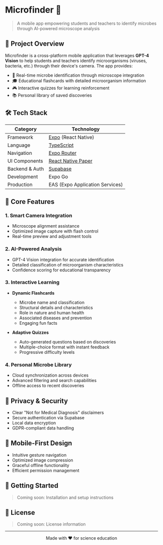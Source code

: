 # Microfinder 🔬

> A mobile app empowering students and teachers to identify microbes through AI-powered microscope analysis

## 🎯 Project Overview

Microfinder is a cross-platform mobile application that leverages **GPT-4 Vision** to help students and teachers identify microorganisms (viruses, bacteria, etc.) through their device's camera. The app provides:

- 📸 Real-time microbe identification through microscope integration
- 🎓 Educational flashcards with detailed microorganism information
- 🎮 Interactive quizzes for learning reinforcement
- 📚 Personal library of saved discoveries

## 🛠️ Tech Stack

| Category | Technology |
|----------|------------|
| Framework | [Expo](https://expo.dev/) (React Native) |
| Language | [TypeScript](https://www.typescriptlang.org/) |
| Navigation | [Expo Router](https://docs.expo.dev/routing/introduction/) |
| UI Components | [React Native Paper](https://callstack.github.io/react-native-paper/) |
| Backend & Auth | [Supabase](https://supabase.com/) |
| Development | Expo Go |
| Production | EAS (Expo Application Services) |

## 🌟 Core Features

### 1. Smart Camera Integration
- Microscope alignment assistance
- Optimized image capture with flash control
- Real-time preview and adjustment tools

### 2. AI-Powered Analysis
- GPT-4 Vision integration for accurate identification
- Detailed classification of microorganism characteristics
- Confidence scoring for educational transparency

### 3. Interactive Learning
- **Dynamic Flashcards**
  - Microbe name and classification
  - Structural details and characteristics
  - Role in nature and human health
  - Associated diseases and prevention
  - Engaging fun facts

- **Adaptive Quizzes**
  - Auto-generated questions based on discoveries
  - Multiple-choice format with instant feedback
  - Progressive difficulty levels

### 4. Personal Microbe Library
- Cloud synchronization across devices
- Advanced filtering and search capabilities
- Offline access to recent discoveries

## 🔐 Privacy & Security

- Clear "Not for Medical Diagnosis" disclaimers
- Secure authentication via Supabase
- Local data encryption
- GDPR-compliant data handling

## 📱 Mobile-First Design

- Intuitive gesture navigation
- Optimized image compression
- Graceful offline functionality
- Efficient permission management

## 🚀 Getting Started

> Coming soon: Installation and setup instructions

## 📄 License

> Coming soon: License information

---

<div align="center">
Made with ❤️ for science education
</div> 